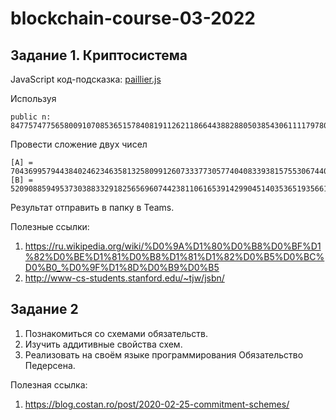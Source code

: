 # blockchain-course-03-2022

## Задание 1. Криптосистема 

JavaScript код-подсказка: [paillier.js](paillier.js)

Используя 

```
public n: 84775747756580091070853651578408191126211866443882880503854306111179780082099
```

Провести сложение двух чисел

```
[A] = 7043699579443840246234635813258099126073337730577404083393815755306744022882991537025628940665842635196181024429631469713157716044285893079174264437245927
[B] = 5209088594953730388332918256569607442381106165391429904514035365193566128315343536077462691673699826798534922178610241873953213039605257239973372150079222
```

Результат отправить в папку в Teams.

Полезные ссылки:

1. https://ru.wikipedia.org/wiki/%D0%9A%D1%80%D0%B8%D0%BF%D1%82%D0%BE%D1%81%D0%B8%D1%81%D1%82%D0%B5%D0%BC%D0%B0_%D0%9F%D1%8D%D0%B9%D0%B5 
2. http://www-cs-students.stanford.edu/~tjw/jsbn/ 


## Задание 2

1. Познакомиться со схемами обязательств. 
2. Изучить аддитивные свойства схем. 
3. Реализовать на своём языке программирования Обязательство Педерсена.

Полезная ссылка:

1. https://blog.costan.ro/post/2020-02-25-commitment-schemes/ 